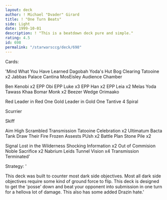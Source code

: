 ```yaml
---
layout: deck
author: ! Michael "Dvader" Girard
title: ! "One Turn Beats"
side: Light
date: 1999-10-01
description: ! "This is a beatdown deck pure and simple."
rating: 4.5
id: 698
permalink: "/starwarsccg/deck/698"
---
```

Cards: 

'Mind What You Have Learned
Dagobah
Yoda's Hut
Bog Clearing
Tatooine x2
Jabbas Palace
Cantina
MosEisley
Audience Chamber

Ben Kenobi x2
EPP Obi
EPP Luke x3
EPP Han x2
EPP Leia x2
Melas
Yoda
Tawass Khaa
Bomar Monk x2
Beezer
Wedge
Orimaako

Red Leader in Red One
Gold Leader in Gold One
Tantive 4
Spiral

Scurrier

Skiff

Aim High
Scrambled Transmission
Tatooine Celebration x2
Ultimatum
Bacta Tank
Draw Their Fire
Frozen Assests
PUsh x2
Battle Plan
Stone Pile x2

Signal
Lost in the Wilderness
Shocking Information x2
Out of Commision
Noble Sacrifice x2
Nabrium Leids
Tunnel Vision x4
Transmission Terminated'

Strategy: '

This deck was built to counter most dark side objectives.  Most all dark side objectives require some kind of ground force to flip.	This deck is designed to get the 'posse' down and beat your opponent into submission in one turn for a hellova lot of damage.  This also has some added Drazin hate.'
